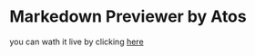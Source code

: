 # Markedown Previewer by Atos

you can wath it live by clicking [here](https://atos2697.github.io/MarkedEditor/)
